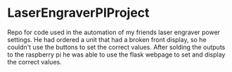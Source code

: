 # LaserEngraverPIProject
Repo for code used in the automation of my friends laser engraver power settings. He had ordered a unit that had a broken front display, so he couldn't use the buttons to set the correct values. After solding the outputs to the raspberry pi he was able to use the flask webpage to set and display the correct values.
